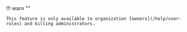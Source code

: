!!! warn ""

    This feature is only available to organization [owners](/help/user-roles) and billing administrators.
